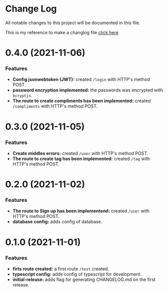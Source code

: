 # Change Log

All notable changes to this project will be documented in this file.

This is my reference to make a changlog file [click here](https://github.com/conventional-changelog/standard-version/blob/25300ff44d398cb48889111fb2b55353265a77db/CHANGELOG.md)

<a name="0.4.0"></a>
# 0.4.0 (2021-11-06)

### Features

* **Config jsonwebtoken (JWT):** created `/login` with HTTP's method POST.
* **password encryption implemented:** the passwords was encrypted with `bcryptjs`.
* **The route to create compliments has been implemented:** created `/compliments` with HTTP's method POST.

<a name="0.3.0"></a>
# 0.3.0 (2021-11-05)

### Features

* **Create middles errors:** created `/user` with HTTP's method POST.
* **The route to create tag has been implemented:** created `/tag` with HTTP's method POST.

<a name="0.2.0"></a>
# 0.2.0 (2021-11-02)

### Features

* **The route to Sign up has been implementend:** created `/user` with HTTP's method POST.
* **database config:** adds config of database.

<a name="0.1.0"></a>
# 0.1.0 (2021-11-01)

### Features

* **firts route created:** a first route `/test` created.
* **typescript config:** adds config of typescript for development.
* **initial-release:** adds flag for generating CHANGELOG.md on the first release.
